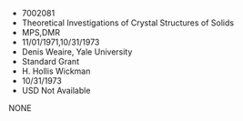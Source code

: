 * 7002081
* Theoretical Investigations of Crystal Structures of Solids
* MPS,DMR
* 11/01/1971,10/31/1973
* Denis Weaire, Yale University
* Standard Grant
* H. Hollis Wickman
* 10/31/1973
* USD Not Available

NONE